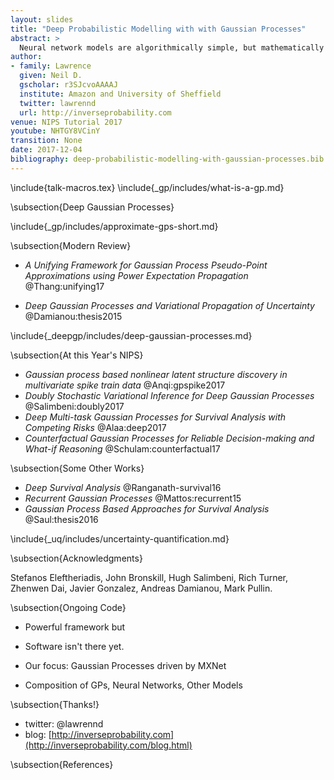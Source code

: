 ```yaml
---
layout: slides
title: "Deep Probabilistic Modelling with with Gaussian Processes"
abstract: >
  Neural network models are algorithmically simple, but mathematically complex. Gaussian process models are mathematically simple, but algorithmically complex. In this tutorial we will explore Deep Gaussian Process models. They bring advantages in their mathematical simplicity but are challenging in their algorithmic complexity. We will give an overview of Gaussian processes and highlight the algorithmic approximations that allow us to stack Gaussian process models: they are based on variational methods. In the last part of the tutorial will explore a use case exemplar: uncertainty quantification. We end with open questions.
author:
- family: Lawrence
  given: Neil D.
  gscholar: r3SJcvoAAAAJ
  institute: Amazon and University of Sheffield
  twitter: lawrennd
  url: http://inverseprobability.com
venue: NIPS Tutorial 2017
youtube: NHTGY8VCinY
transition: None
date: 2017-12-04
bibliography: deep-probabilistic-modelling-with-gaussian-processes.bib
---
```


\include{talk-macros.tex}
\include{_gp/includes/what-is-a-gp.md}


\subsection{Deep Gaussian Processes}

\include{_gp/includes/approximate-gps-short.md}

\subsection{Modern Review}

* *A Unifying Framework for Gaussian Process Pseudo-Point Approximations using Power Expectation Propagation*
    @Thang:unifying17

* *Deep Gaussian Processes and Variational Propagation of Uncertainty*
    @Damianou:thesis2015

\include{_deepgp/includes/deep-gaussian-processes.md}

\subsection{At this Year's NIPS}

* *Gaussian process based nonlinear latent structure discovery in multivariate spike train data*
    @Anqi:gpspike2017
* *Doubly Stochastic Variational Inference for Deep Gaussian Processes*
    @Salimbeni:doubly2017
* *Deep Multi-task Gaussian Processes for Survival Analysis with Competing Risks*
    @Alaa:deep2017
* *Counterfactual Gaussian Processes for Reliable Decision-making and What-if Reasoning*
    @Schulam:counterfactual17


\subsection{Some Other Works}

* *Deep Survival Analysis*
    @Ranganath-survival16
* *Recurrent Gaussian Processes*
    @Mattos:recurrent15
* *Gaussian Process Based Approaches for Survival Analysis*
    @Saul:thesis2016

\include{_uq/includes/uncertainty-quantification.md}

\subsection{Acknowledgments}

Stefanos  Eleftheriadis, John Bronskill, Hugh Salimbeni, Rich Turner, Zhenwen Dai, Javier Gonzalez, Andreas Damianou, Mark Pullin.

\subsection{Ongoing Code}

* Powerful framework but

* Software isn't there yet.

* Our focus: Gaussian Processes driven by MXNet

* Composition of GPs, Neural Networks, Other Models

\subsection{Thanks!}

* twitter: \@lawrennd
* blog: [http://inverseprobability.com](http://inverseprobability.com/blog.html)

\subsection{References}


